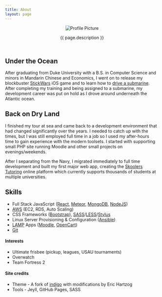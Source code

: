```yaml
---
title: About
layout: page
---
```


<header class="header-about">

<img class="about-profile" src="{{ site.url }}{{ site.picture }}" alt="Profile Picture">

<p class="description text-center">{{ page.description }}</p>

</header>

<section class="about-content">

<h2>Under the Ocean</h2>

<p>After graduating from Duke University with a B.S. in Computer Science and minors in Mandarin Chinese and Economics, I went on to release my blockbuster <a href="/projects/stickwars">StickWars</a> iOS game and to learn how to <a href="/blog/submarine-officer">drive a submarine</a>. After completing my training and being assigned to a submarine, my development career was put on hold as I drove around underneath the Atlantic ocean.</p>

<h2>Back on Dry Land</h2>

<p>I finished my tour at sea and came back to a development environment that had changed significantly over the years. I needed to catch up with the times, but I was still employed full time in a job so I used my after-hours time to gain experience with the modern toolsets. I started with supporting small PHP site running Moodle and other small projects on evenings/weekends.</p>

<p>After I separating from the Navy, I migrated immediately to full time development and built my first major web app, creating the <a href="/projects/skoolers">Skoolers Tutoring</a> online platform which currently supports thousands of students at multiple universities.</p>

<h2>Skills</h2>

<ul class="skill-list">
	<li>Full Stack JavaScript (<a href="/tags#react">React</a>, <a href="/tags#Meteor">Meteor</a>, <a href="/tags#mongodb">MongoDB</a>, <a href="/tags#nodejs">NodeJS</a>)</li>
	<li><a href="/tags#aws">AWS</a> (EC2, RDS, Auto Scaling)</li>
	<li>CSS Frameworks (<a href="/tags#bootstrap">Bootstrap</a>), <a href="/tags#sass">SASS</a>/<a href="/tags#less">LESS</a>/<a href="/tags#stylus">Stylus</a></li>
	<li>Linux Server Provisioning & Configuration (<a href="/tags#ansible">Ansible</a>)</li>
    <li><a href="/tags#lamp">LAMP</a> Apps (<a href="/tags#moodle">Moodle</a>, <a href="/tags#opencart">OpenCart</a>)</li>
	<li><a href="/tags#git">Git</a></li>
</ul>

<h4>Interests</h4>
<ul>
	<li>Ultimate frisbee (pickup, leagues, USAU tournaments)</li>
	<li>Overwatch</li>
	<li>Team Fortress 2</li>
</ul>

<h4>Site credits</h4>
<ul>
	<li>Theme - A fork of <a href="https://github.com/sergiokopplin/indigo">indigo</a> with modifications by Eric Hartzog</li>
	<li>Tools - Jeyll, GitHub Pages, SASS</li>
</ul>
</section>
